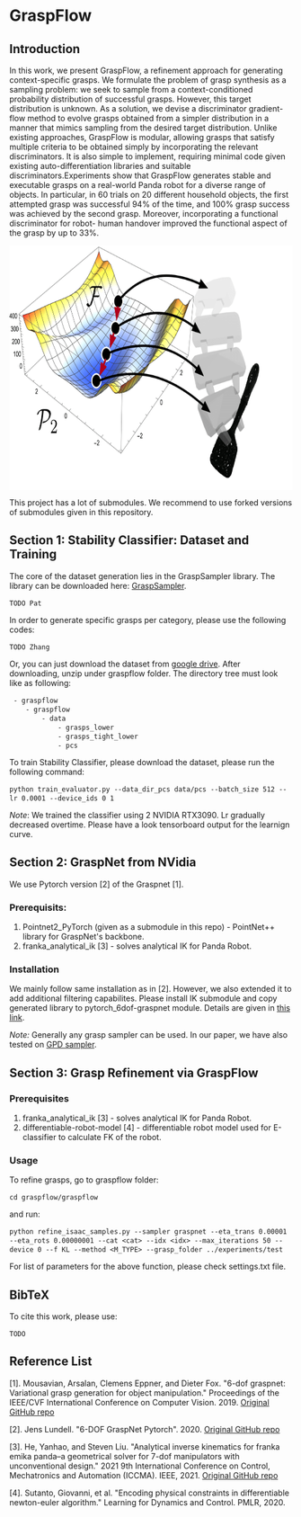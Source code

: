 # GraspFlow

## Introduction
In this work, we present GraspFlow, a refinement approach for generating context-specific grasps. We formulate the problem of grasp synthesis as a sampling problem: we seek to sample from a context-conditioned probability distribution of successful grasps. However, this target distribution is unknown. As a solution, we devise a discriminator gradient-flow method to evolve grasps obtained from a simpler distribution in a manner that mimics sampling from the desired target distribution. Unlike existing approaches, GraspFlow is modular, allowing grasps that satisfy multiple criteria to be obtained simply by incorporating the relevant discriminators. It is also simple to implement, requiring minimal code given existing auto-differentiation libraries and suitable discriminators.Experiments show that GraspFlow generates stable and executable grasps on a real-world Panda robot for a diverse range of objects.
In particular, in 60 trials on 20 different household objects, the first attempted grasp was successful 94% of the time, and 100% grasp success was achieved by the second grasp. Moreover, incorporating a functional discriminator for robot-
human handover improved the functional aspect of the grasp by up to 33%.

<!-- ![mainfigure](figs/mainfig-1.png =400x) -->

<!-- <img src="figs/mainfig-1.png" alt="main" width="600" height="300"> -->
<img align="center" alt="GraspFlow" src="figs/mainfig-1.png" width="710" height="435" />

This project has a lot of submodules. We recommend to use forked versions of submodules given in this repository. 

## Section 1: Stability Classifier: Dataset and Training

The core of the dataset generation lies in the GraspSampler library. The library can be downloaded here: [GraspSampler](https://github.com/patrickeala/GraspSampler).

```
TODO Pat
```

In order to generate specific grasps per category, please use the following codes:

```
TODO Zhang
```

Or, you can just download the dataset from [google drive](https://drive.google.com/drive/folders/1inXxyXslszR9PW44TQY7v08xZZUiMExS?usp=sharing). After downloading, unzip under graspflow folder. The directory tree must look like as following:

```
 - graspflow
    - graspflow
        - data
            - grasps_lower
            - grasps_tight_lower
            - pcs
```

To train Stability Classifier, please download the dataset, please run the following command:

```
python train_evaluator.py --data_dir_pcs data/pcs --batch_size 512 --lr 0.0001 --device_ids 0 1
```

*Note*: We trained the classifier using 2 NVIDIA RTX3090. Lr gradually decreased overtime. Please have a look tensorboard output for the learnign curve.

## Section 2: GraspNet from NVidia

We use Pytorch version [2] of the Graspnet [1]. 
### Prerequisits:
1. Pointnet2_PyTorch (given as a submodule in this repo) - PointNet++ library for GraspNet's backbone.
2. franka_analytical_ik [3] - solves analytical IK for Panda Robot.

### Installation
We mainly follow same installation as in [2]. However, we also extended it to add additional filtering capabilites. Please install IK submodule and copy generated library to pytorch_6dof-graspnet module. Details are given in [this link](https://github.com/tasbolat1/franka_analytical_ik.git).

*Note:* Generally any grasp sampler can be used. In our paper, we have also tested on [GPD sampler](https://github.com/tasbolat1/gpd.git).


## Section 3: Grasp Refinement via GraspFlow

### Prerequisites
1. franka_analytical_ik [3] - solves analytical IK for Panda Robot.
2. differentiable-robot-model [4] -  differentiable robot model used for E-classifier to calculate FK of the robot.

### Usage
To refine grasps, go to graspflow folder:

```
cd graspflow/graspflow
```

and run:
```
python refine_isaac_samples.py --sampler graspnet --eta_trans 0.00001 --eta_rots 0.00000001 --cat <cat> --idx <idx> --max_iterations 50 --device 0 --f KL --method <M_TYPE> --grasp_folder ../experiments/test
```
For list of parameters for the above function, please check settings.txt file.

## BibTeX

To cite this work, please use:

```
TODO
```

## Reference List
[1]. Mousavian, Arsalan, Clemens Eppner, and Dieter Fox. "6-dof graspnet: Variational grasp generation for object manipulation." Proceedings of the IEEE/CVF International Conference on Computer Vision. 2019. [Original GitHub repo](https://github.com/NVlabs/6dof-graspnet.git)

[2]. Jens Lundell. "6-DOF GraspNet Pytorch". 2020. [Original GitHub repo](https://github.com/jsll/pytorch_6dof-graspnet.git)

[3]. He, Yanhao, and Steven Liu. "Analytical inverse kinematics for franka emika panda–a geometrical solver for 7-dof manipulators with unconventional design." 2021 9th International Conference on Control, Mechatronics and Automation (ICCMA). IEEE, 2021. [Original GitHub repo](https://github.com/ffall007/franka_analytical_ik.git)

[4]. Sutanto, Giovanni, et al. "Encoding physical constraints in differentiable newton-euler algorithm." Learning for Dynamics and Control. PMLR, 2020.

